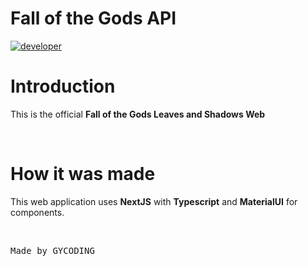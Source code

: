 # Fall of the Gods API

[![developer](https://img.shields.io/badge/developed-GYCoding-purple?style=for-the-badge)](https://gycoding.com)

# Introduction

This is the official **Fall of the Gods Leaves and Shadows Web**

<br>

# How it was made

This web application uses **NextJS** with **Typescript** and **MaterialUI** for components.

<br>

<pre>Made by GYCODING</pre>
